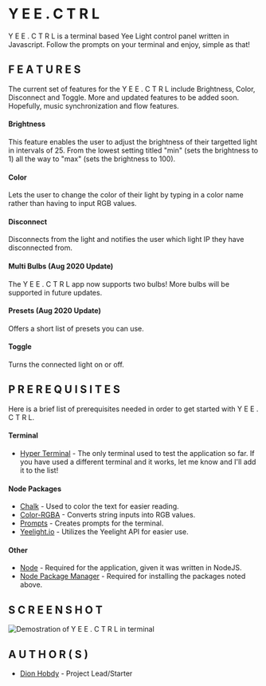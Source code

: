 # Y E E . C T R L
Y E E . C T R L is a terminal based Yee Light control panel written in Javascript. Follow the prompts on your terminal and enjoy, simple as that!

## F E A T U R E S
The current set of features for the Y E E . C T R L include Brightness, Color, Disconnect and Toggle. More and updated features to be added soon. Hopefully, music synchronization and flow features.

#### Brightness
This feature enables the user to adjust the brightness of their targetted light in intervals of 25. From the lowest setting titled "min" (sets the brightness to 1) all the way to "max" (sets the brightness to 100).

#### Color
Lets the user to change the color of their light by typing in a color name rather than having to input RGB values. 

#### Disconnect
Disconnects from the light and notifies the user which light IP they have disconnected from.

#### Multi Bulbs (Aug 2020 Update)
The Y E E . C T R L app now supports two bulbs! More bulbs will be supported in future updates.

#### Presets (Aug 2020 Update)
Offers a short list of presets you can use.

#### Toggle
Turns the connected light on or off.
   
## P R E R E Q U I S I T E S
Here is a brief list of prerequisites needed in order to get started with Y E E . C T R L.

#### Terminal
* [Hyper Terminal](https://hyper.is/) - The only terminal used to test the application so far. If you have used a different terminal and it works, let me know and I'll add it to the list!

#### Node Packages
* [Chalk](https://www.npmjs.com/package/chalk) - Used to color the text for easier reading.
* [Color-RGBA](https://www.npmjs.com/package/color-rgba) - Converts string inputs into RGB values.
* [Prompts](https://www.npmjs.com/package/prompts) - Creates prompts for the terminal.
* [Yeelight.io](https://www.npmjs.com/package/yeelight.io) - Utilizes the Yeelight API for easier use.

#### Other
* [Node](https://nodejs.org/en/) - Required for the application, given it was written in NodeJS.
* [Node Package Manager](https://www.npmjs.com/) - Required for installing the packages noted above.

## S C R E E N S H O T

![Demostration of Y E E . C T R L in terminal](https://i.imgur.com/CcKIBf4.png)

## A U T H O R ( S )
* [Dion Hobdy](https://github.com/hobdydion) - Project Lead/Starter
